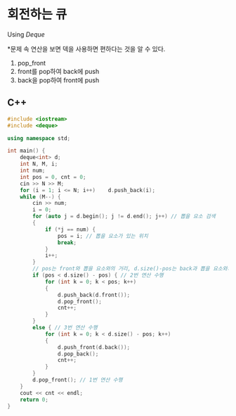 # 회전하는 큐

Using _Deque_ 

 *문제 속 연산을 보면 덱을 사용하면 편하다는 것을 알 수 있다.  
   1. pop_front  
   2. front를 pop하여 back에 push  
   3. back을 pop하여 front에 push

## C++
```c++
#include <iostream>
#include <deque>

using namespace std;

int main() {
	deque<int> d;
	int N, M, i;
	int num;
	int pos = 0, cnt = 0;
	cin >> N >> M;
	for (i = 1; i <= N; i++)	d.push_back(i);
	while (M--) {
		cin >> num;
		i = 0;
		for (auto j = d.begin(); j != d.end(); j++) // 뽑을 요소 검색
		{
			if (*j == num) {
				pos = i; // 뽑을 요소가 있는 위치
				break;
			}
			i++;
		}
		// pos는 front와 뽑을 요소와의 거리, d.size()-pos는 back과 뽑을 요소와의 거리
		if (pos < d.size() - pos) { // 2번 연산 수행
			for (int k = 0; k < pos; k++)
			{
				d.push_back(d.front());
				d.pop_front();
				cnt++;
			}
		}
		else { // 3번 연산 수행
			for (int k = 0; k < d.size() - pos; k++)
			{
				d.push_front(d.back());
				d.pop_back();
				cnt++;
			}
		}
		d.pop_front(); // 1번 연산 수행
	}
	cout << cnt << endl;
	return 0;
}
```
